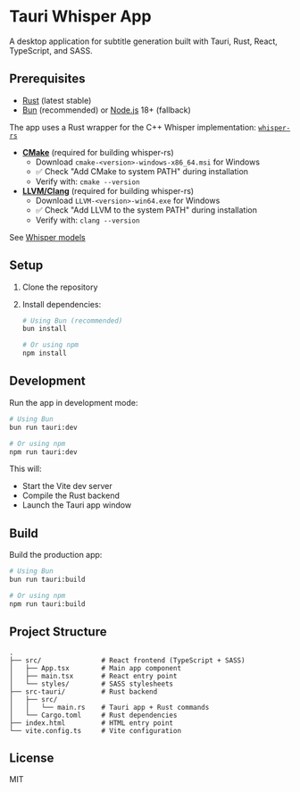 # Tauri Whisper App

A desktop application for subtitle generation built with Tauri, Rust, React, TypeScript, and SASS.

## Prerequisites

- [Rust](https://www.rust-lang.org/tools/install) (latest stable)
- [Bun](https://bun.sh/) (recommended) or [Node.js](https://nodejs.org/) 18+ (fallback)

The app uses a Rust wrapper for the C++ Whisper implementation: [`whisper-rs`](https://codeberg.org/tazz4843/whisper-rs) 
- **[CMake](https://cmake.org/download/)** (required for building whisper-rs)
  - Download `cmake-<version>-windows-x86_64.msi` for Windows
  - ✅ Check "Add CMake to system PATH" during installation
  - Verify with: `cmake --version`
- **[LLVM/Clang](https://github.com/llvm/llvm-project/releases/latest)** (required for building whisper-rs)
  - Download `LLVM-<version>-win64.exe` for Windows
  - ✅ Check "Add LLVM to the system PATH" during installation
  - Verify with: `clang --version`

See [Whisper models](https://huggingface.co/ggerganov/whisper.cpp/tree/main)

## Setup

1. Clone the repository
2. Install dependencies:

   ```bash
   # Using Bun (recommended)
   bun install

   # Or using npm
   npm install
   ```

## Development

Run the app in development mode:

```bash
# Using Bun
bun run tauri:dev

# Or using npm
npm run tauri:dev
```

This will:
- Start the Vite dev server
- Compile the Rust backend
- Launch the Tauri app window

## Build

Build the production app:

```bash
# Using Bun
bun run tauri:build

# Or using npm
npm run tauri:build
```

## Project Structure

```
.
├── src/               # React frontend (TypeScript + SASS)
│   ├── App.tsx        # Main app component
│   ├── main.tsx       # React entry point
│   └── styles/        # SASS stylesheets
├── src-tauri/         # Rust backend
│   ├── src/
│   │   └── main.rs    # Tauri app + Rust commands
│   └── Cargo.toml     # Rust dependencies
├── index.html         # HTML entry point
└── vite.config.ts     # Vite configuration
```

## License

MIT
